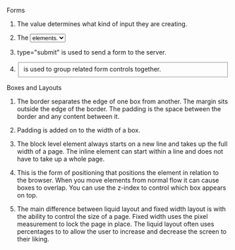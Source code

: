 Forms

1. The <type> value determines what kind of input they are creating.

2. The <select> element is used to create a dropdown list. It contains two or more <option> elements.

3. type="submit" is used to send a form to the server.

4. <fieldset> is used to group related form controls together.

Boxes and Layouts

1. The border separates the edge of one box from another. The margin sits outside the edge of the border. The padding is the space between the border and any content between it.

2. Padding is added on to the width of a box.

3. The block level element always starts on a new line and takes up the full width of a page. The inline element can start within a line and does not have to take up a whole page.

4. This is the form of positioning that positions the element in relation to the browser. When you move elements from normal flow it can cause boxes to overlap. You can use the z-index to control which box appears on top.

5. The main difference between liquid layout and fixed width layout is with the ability to control the size of a page. Fixed width uses the pixel measurement to lock the page in place. The liquid layout often uses percentages to to allow the user to increase and decrease the screen to their liking.
